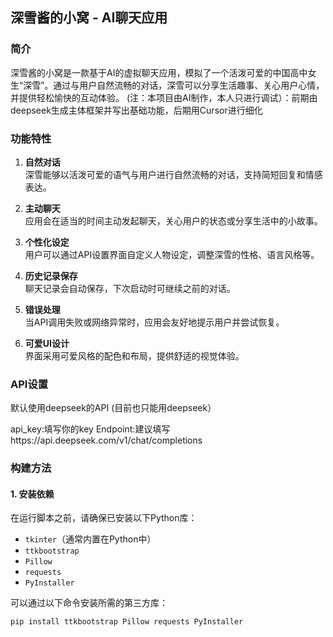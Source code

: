 ## 深雪酱的小窝 - AI聊天应用

### 简介
深雪酱的小窝是一款基于AI的虚拟聊天应用，模拟了一个活泼可爱的中国高中女生“深雪”。通过与用户自然流畅的对话，深雪可以分享生活趣事、关心用户心情，并提供轻松愉快的互动体验。
(注：本项目由AI制作，本人只进行调试）：前期由deepseek生成主体框架并写出基础功能，后期用Cursor进行细化
### 功能特性
1. **自然对话**  
   深雪能够以活泼可爱的语气与用户进行自然流畅的对话，支持简短回复和情感表达。
   
2. **主动聊天**  
   应用会在适当的时间主动发起聊天，关心用户的状态或分享生活中的小故事。

3. **个性化设定**  
   用户可以通过API设置界面自定义人物设定，调整深雪的性格、语言风格等。

4. **历史记录保存**  
   聊天记录会自动保存，下次启动时可继续之前的对话。

5. **错误处理**  
   当API调用失败或网络异常时，应用会友好地提示用户并尝试恢复。

6. **可爱UI设计**  
   界面采用可爱风格的配色和布局，提供舒适的视觉体验。

### API设置

默认使用deepseek的API (目前也只能用deepseek）

api_key:填写你的key
Endpoint:建议填写https://api.deepseek.com/v1/chat/completions

### 构建方法

#### 1. 安装依赖
在运行脚本之前，请确保已安装以下Python库：
- `tkinter`（通常内置在Python中）
- `ttkbootstrap`
- `Pillow`
- `requests`
- `PyInstaller`

可以通过以下命令安装所需的第三方库：
```bash
pip install ttkbootstrap Pillow requests PyInstaller
